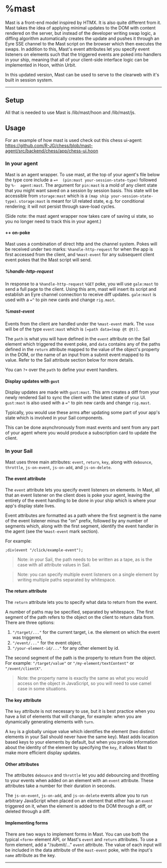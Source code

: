 # %mast

Mast is a front-end model inspired by HTMX. It is also quite different from it. Mast takes the idea of applying minimal updates to the DOM with content rendered on the server, but instead of the developer writing swap logic, a diffing algorithm automatically creates the update and pushes it through an Eyre SSE channel to the Mast script on the browser which then executes the swaps. In addition to this, Mast's event attributes let you specify event listeners on elements such that the triggered events are poked into handlers in your ship, meaning that all of your client-side interface logic can be implemented in Hoon, within Urbit.

In this updated version, Mast can be used to serve to the clearweb with it's built in session system.

---

## Setup

All that is needed to use Mast is /lib/mast/hoon and /lib/mast/js.

## Usage

For an example of how mast is used check out this chess ui-agent: https://github.com/R-JG/chess/blob/mast-agent/src/backend/chess/app/chess-ui.hoon

### In your agent

Mast is an agent wrapper. To use mast, at the top of your agent's file below the type core include a `=+  (pin:mast your-session-state-type)` followed by `%-  agent:mast`. The argument for `pin:mast` is a mold of any client state that you might want saved on a session by session basis. This state will be accessible from `storage:mast` which is a `(map ship your-session-state-type)`. `storage:mast` is meant for UI related state, e.g. for conditional rendering; it will not persist through save-load cycles.

(Side note: the mast agent wrapper now takes care of saving ui state, so you no longer need to track this in your agent.)

#### ++ on-poke

Mast uses a combination of direct http and the channel system. Pokes will be received under two marks: `%handle-http-request` for when the app is first accessed from the client, and `%mast-event` for any subsequent client event pokes that the Mast script will send.

##### %handle-http-request

In response to a `%handle-http-request` `%GET` poke, you will use `gale:mast` to send a full page to the client. Using this arm, mast will insert its script and establish an Eyre channel connection to receive diff updates. `gale:mast` is used with a `=^` to pin new cards and change `rig.mast`.

##### %mast-event

Events from the client are handled under the `%mast-event` mark. The `vase` will be of the type `event:mast` which is `[=path data=(map @t @t)]`. 

The `path` is what you will have defined in the `event` attribute on the Sail element which triggered the event poke, and `data` contains any of the paths defined in the `return` attribute mapped to the value of the object's property in the DOM, or the name of an input from a submit event mapped to its value. Refer to the Sail attribute section below for more details.

You can `?+` over the `path` to define your event handlers.

#### Display updates with `gust`

Display updates are made with `gust:mast`. This arm creates a diff from your newly rendered Sail to sync the client with the latest state of your UI. `gust:mast` is also used with a `=^` to pin new cards and change `rig.mast`.

Typically, you would use these arms after updating some part of your app's state which is involved in your Sail components.

This can be done asynchronously from mast events and sent from any part of your agent where you would produce a subscription card to update the client.

### In your Sail

Mast uses three main attributes: `event`, `return`, `key`, along with `debounce`, `throttle`, `js-on-event`, `js-on-add`, and `js-on-delete`.

#### The event attribute

The `event` attribute lets you specify event listeners on elements. In Mast, all that an event listener on the client does is poke your agent, leaving the entirety of the event handling to be done in your ship which is where your app's display state lives.

Event attributes are formatted as a path where the first segment is the name of the event listener minus the "on" prefix, followed by any number of segments which, along with the first segment, identify the event handler in the agent (see the `%mast-event` mark section).

For example:

```hoon
;div(event "/click/example-event");
```

> Note: in your Sail, the path needs to be written as a tape, as is the case with all attribute values in Sail.

> Note: you can specify multiple event listeners on a single element by writing multiple paths separated by whitespace.

#### The return attribute

The `return` attribute lets you to specify what data to return from the event. 

A number of paths may be specified, separated by whitespace. The first segment of the path refers to the object on the client to return data from. There are three options:

1) `"/target/..."` for the current target, i.e. the element on which the event was triggered,
2) `"/event/..."` for the event object,
3) `"/your-element-id/..."` for any other element by id.

The second segment of the path is the property to return from the object. For example: `"/target/value"` or `"/my-element/textContent"` or `"/event/clientX"`.

> Note: the property name is exactly the same as what you would access on the object in JavaScript, so you will need to use camel case in some situations.

#### The key attribute

The `key` attribute is not necessary to use, but it is best practice when you have a list of elements that will change, for example: when you are dynamically generating elements with `turn`.

A `key` is a globally unique value which identifies the element (two distinct elements in your Sail should never have the same key). Mast adds location based keys to your elements by default, but when you provide information about the identity of the element by specifying the `key`, it allows Mast to make more efficient display updates.

#### Other attributes

The attributes `debounce` and `throttle` let you add debouncing and throttling to your events when added on an element with an `event` attribute. These attributes take a number for their duration in seconds.

The `js-on-event`, `js-on-add`, and `js-on-delete` events allow you to run arbitrary JavaScript when placed on an element that either has an `event` triggered on it, when the element is added to the DOM through a diff, or deleted through a diff.

#### Implementing forms

There are two ways to implement forms in Mast. You can use both the typical `<form>` element API, or Mast's `event` and `return` attributes. To use a form element, add a "/submit/..." `event` attribute. The value of each input will be included in the data attribute of the `mast-event` poke, with the input's `name` attribute as the key.

---
